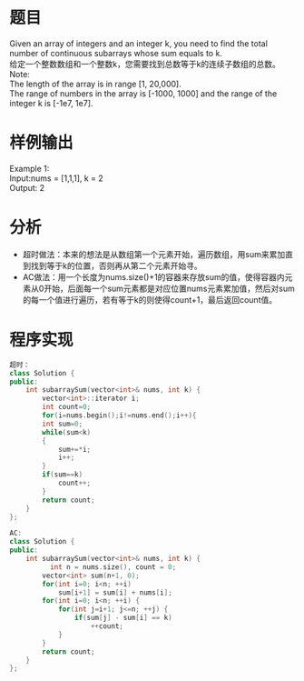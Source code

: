 # 题目
Given an array of integers and an integer k, you need to find the total number of continuous subarrays whose sum equals to k.\
给定一个整数数组和一个整数k，您需要找到总数等于k的连续子数组的总数。\
Note:\
The length of the array is in range [1, 20,000].\
The range of numbers in the array is [-1000, 1000] and the range of the integer k is [-1e7, 1e7].
# 样例输出
Example 1:\
Input:nums = [1,1,1], k = 2\
Output: 2
# 分析
* 超时做法：本来的想法是从数组第一个元素开始，遍历数组，用sum来累加直到找到等于k的位置，否则再从第二个元素开始寻。
* AC做法：用一个长度为nums.size()+1的容器来存放sum的值，使得容器内元素从0开始，后面每一个sum元素都是对应位置nums元素累加值，然后对sum的每一个值进行遍历，若有等于k的则使得count+1，最后返回count值。
# 程序实现
```cpp
超时：
class Solution {
public:
    int subarraySum(vector<int>& nums, int k) {
        vector<int>::iterator i;
        int count=0;
        for(i=nums.begin();i!=nums.end();i++){
        int sum=0;
        while(sum<k)
        {
            sum+=*i;
            i++;
        }
        if(sum==k)
            count++;
        }
        return count;
    }
};
```
```cpp
AC:
class Solution {
public:
    int subarraySum(vector<int>& nums, int k) { 
          int n = nums.size(), count = 0;  
        vector<int> sum(n+1, 0);  
        for(int i=0; i<n; ++i) 
            sum[i+1] = sum[i] + nums[i];  
        for(int i=0; i<n; ++i) {  
            for(int j=i+1; j<=n; ++j) {  
                if(sum[j] - sum[i] == k)
                    ++count;  
            }  
        }  
        return count;  
    }  
};  